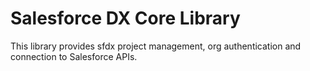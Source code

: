 # Salesforce DX Core Library
This library provides sfdx project management, org authentication and connection to Salesforce APIs.


